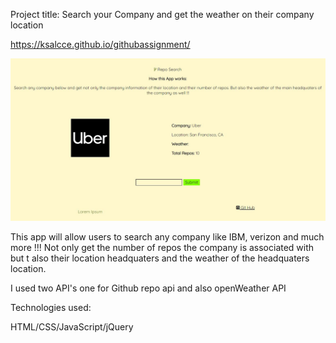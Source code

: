 Project title: Search your Company and get the weather on their company location 

https://ksalcce.github.io/githubassignment/

![](images/Capture.JPG)

This app will allow users to search any company like IBM, verizon and much more !!! Not only get the number of repos the company is associated with but t also their location headquaters and the weather of the headquaters location. 

I used two API's one for Github repo api and also openWeather API

Technologies used:

HTML/CSS/JavaScript/jQuery

